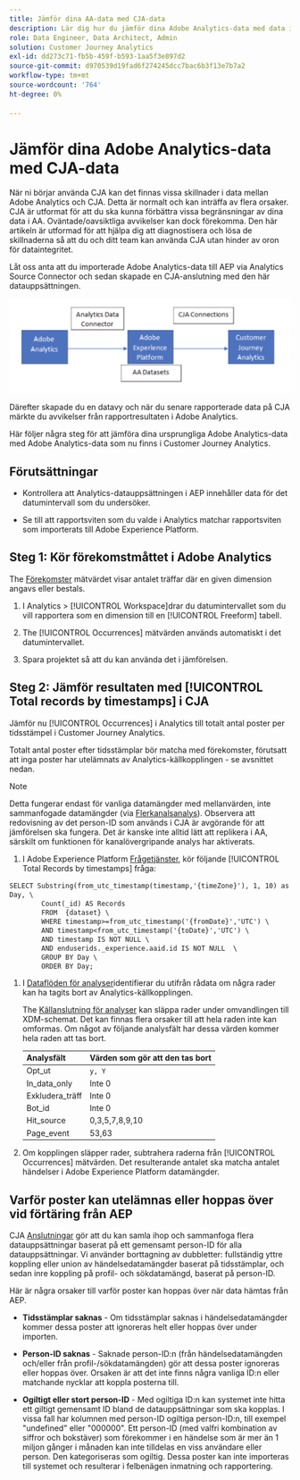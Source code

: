 ```yaml
---
title: Jämför dina AA-data med CJA-data
description: Lär dig hur du jämför dina Adobe Analytics-data med data i Customer Journey Analytics
role: Data Engineer, Data Architect, Admin
solution: Customer Journey Analytics
exl-id: dd273c71-fb5b-459f-b593-1aa5f3e897d2
source-git-commit: d970539d19fad6f274245dcc7bac6b3f13e7b7a2
workflow-type: tm+mt
source-wordcount: '764'
ht-degree: 0%

---
```


# Jämför dina Adobe Analytics-data med CJA-data

När ni börjar använda CJA kan det finnas vissa skillnader i data mellan Adobe Analytics och CJA. Detta är normalt och kan inträffa av flera orsaker. CJA är utformat för att du ska kunna förbättra vissa begränsningar av dina data i AA. Oväntade/oavsiktliga avvikelser kan dock förekomma. Den här artikeln är utformad för att hjälpa dig att diagnostisera och lösa de skillnaderna så att du och ditt team kan använda CJA utan hinder av oron för dataintegritet.

Låt oss anta att du importerade Adobe Analytics-data till AEP via Analytics Source Connector och sedan skapade en CJA-anslutning med den här datauppsättningen.

![dataflöde](assets/compare.png)

Därefter skapade du en datavy och när du senare rapporterade data på CJA märkte du avvikelser från rapportresultaten i Adobe Analytics.

Här följer några steg för att jämföra dina ursprungliga Adobe Analytics-data med Adobe Analytics-data som nu finns i Customer Journey Analytics.

## Förutsättningar

* Kontrollera att Analytics-datauppsättningen i AEP innehåller data för det datumintervall som du undersöker.

* Se till att rapportsviten som du valde i Analytics matchar rapportsviten som importerats till Adobe Experience Platform.

## Steg 1: Kör förekomstmåttet i Adobe Analytics

The [Förekomster](https://experienceleague.adobe.com/docs/analytics/components/metrics/occurrences.html?lang=en) mätvärdet visar antalet träffar där en given dimension angavs eller bestals.

1. I Analytics > [!UICONTROL Workspace]drar du datumintervallet som du vill rapportera som en dimension till en [!UICONTROL Freeform] tabell.

1. The [!UICONTROL Occurrences] mätvärden används automatiskt i det datumintervallet.

1. Spara projektet så att du kan använda det i jämförelsen.

## Steg 2: Jämför resultaten med [!UICONTROL Total records by timestamps] i CJA

Jämför nu [!UICONTROL Occurrences] i Analytics till totalt antal poster per tidsstämpel i Customer Journey Analytics.

Totalt antal poster efter tidsstämplar bör matcha med förekomster, förutsatt att inga poster har utelämnats av Analytics-källkopplingen - se avsnittet nedan.

>[!NOTE]
>
>Detta fungerar endast för vanliga datamängder med mellanvärden, inte sammanfogade datamängder (via [Flerkanalsanalys](/help/connections/cca/overview.md)). Observera att redovisning av det person-ID som används i CJA är avgörande för att jämförelsen ska fungera. Det är kanske inte alltid lätt att replikera i AA, särskilt om funktionen för kanalövergripande analys har aktiverats.

1. I Adobe Experience Platform [Frågetjänster](https://experienceleague.adobe.com/docs/experience-platform/query/best-practices/adobe-analytics.html), kör följande [!UICONTROL Total Records by timestamps] fråga:

```
SELECT Substring(from_utc_timestamp(timestamp,'{timeZone}'), 1, 10) as Day, \ 
        Count(_id) AS Records 
        FROM  {dataset} \ 
        WHERE timestamp>=from_utc_timestamp('{fromDate}','UTC') \ 
        AND timestamp<from_utc_timestamp('{toDate}','UTC') \ 
        AND timestamp IS NOT NULL \ 
        AND enduserids._experience.aaid.id IS NOT NULL  \ 
        GROUP BY Day \ 
        ORDER BY Day; 
```

1. I [Dataflöden för analyser](https://experienceleague.adobe.com/docs/analytics/export/analytics-data-feed/data-feed-contents/datafeeds-reference.html?lang=en)identifierar du utifrån rådata om några rader kan ha tagits bort av Analytics-källkopplingen.

   The [Källanslutning för analyser](https://experienceleague.adobe.com/docs/experience-platform/sources/ui-tutorials/create/adobe-applications/analytics.html) kan släppa rader under omvandlingen till XDM-schemat. Det kan finnas flera orsaker till att hela raden inte kan omformas. Om något av följande analysfält har dessa värden kommer hela raden att tas bort.

   | Analysfält | Värden som gör att den tas bort |
   | --- | --- |
   | Opt_ut | `y, Y` |
   | In_data_only | Inte 0 |
   | Exkludera_träff | Inte 0 |
   | Bot_id | Inte 0 |
   | Hit_source | 0,3,5,7,8,9,10 |
   | Page_event | 53,63 |

1. Om kopplingen släpper rader, subtrahera raderna från [!UICONTROL Occurrences] mätvärden. Det resulterande antalet ska matcha antalet händelser i Adobe Experience Platform datamängder.

## Varför poster kan utelämnas eller hoppas över vid förtäring från AEP

CJA [Anslutningar](/help/connections/create-connection.md) gör att du kan samla ihop och sammanfoga flera datauppsättningar baserat på ett gemensamt person-ID för alla datauppsättningar. Vi använder borttagning av dubbletter: fullständig yttre koppling eller union av händelsedatamängder baserat på tidsstämplar, och sedan inre koppling på profil- och sökdatamängd, baserat på person-ID.

Här är några orsaker till varför poster kan hoppas över när data hämtas från AEP.

* **Tidsstämplar saknas** - Om tidsstämplar saknas i händelsedatamängder kommer dessa poster att ignoreras helt eller hoppas över under importen.

* **Person-ID saknas** - Saknade person-ID:n (från händelsedatamängden och/eller från profil-/sökdatamängden) gör att dessa poster ignoreras eller hoppas över. Orsaken är att det inte finns några vanliga ID:n eller matchande nycklar att koppla posterna till.

* **Ogiltigt eller stort person-ID** - Med ogiltiga ID:n kan systemet inte hitta ett giltigt gemensamt ID bland de datauppsättningar som ska kopplas. I vissa fall har kolumnen med person-ID ogiltiga person-ID:n, till exempel &quot;undefined&quot; eller &quot;000000&quot;. Ett person-ID (med valfri kombination av siffror och bokstäver) som förekommer i en händelse som är mer än 1 miljon gånger i månaden kan inte tilldelas en viss användare eller person. Den kategoriseras som ogiltig. Dessa poster kan inte importeras till systemet och resulterar i felbenägen inmatning och rapportering.
